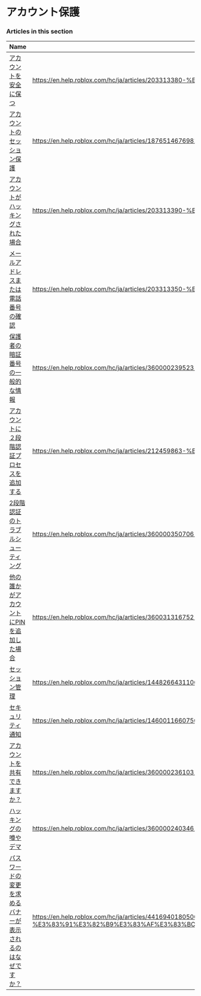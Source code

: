# アカウント保護  
### Articles in this section
Name|URL
-|-
[アカウントを安全に保つ](./アカウントを安全に保つ.html) |https://en.help.roblox.com/hc/ja/articles/203313380-%E3%82%A2%E3%82%AB%E3%82%A6%E3%83%B3%E3%83%88%E3%82%92%E5%AE%89%E5%85%A8%E3%81%AB%E4%BF%9D%E3%81%A4
[アカウントのセッション保護](./アカウントのセッション保護.html) |https://en.help.roblox.com/hc/ja/articles/18765146769812-%E3%82%A2%E3%82%AB%E3%82%A6%E3%83%B3%E3%83%88%E3%81%AE%E3%82%BB%E3%83%83%E3%82%B7%E3%83%A7%E3%83%B3%E4%BF%9D%E8%AD%B7
[アカウントがハッキングされた場合](./アカウントがハッキングされた場合.html) |https://en.help.roblox.com/hc/ja/articles/203313390-%E3%82%A2%E3%82%AB%E3%82%A6%E3%83%B3%E3%83%88%E3%81%8C%E3%83%8F%E3%83%83%E3%82%AD%E3%83%B3%E3%82%B0%E3%81%95%E3%82%8C%E3%81%9F%E5%A0%B4%E5%90%88
[メールアドレスまたは電話番号の確認](./メールアドレスまたは電話番号の確認.html) |https://en.help.roblox.com/hc/ja/articles/203313350-%E3%83%A1%E3%83%BC%E3%83%AB%E3%82%A2%E3%83%89%E3%83%AC%E3%82%B9%E3%81%BE%E3%81%9F%E3%81%AF%E9%9B%BB%E8%A9%B1%E7%95%AA%E5%8F%B7%E3%81%AE%E7%A2%BA%E8%AA%8D
[保護者の暗証番号の一般的な情報](./保護者の暗証番号の一般的な情報.html) |https://en.help.roblox.com/hc/ja/articles/360000239523-%E4%BF%9D%E8%AD%B7%E8%80%85%E3%81%AE%E6%9A%97%E8%A8%BC%E7%95%AA%E5%8F%B7%E3%81%AE%E4%B8%80%E8%88%AC%E7%9A%84%E3%81%AA%E6%83%85%E5%A0%B1
[アカウントに２段階認証プロセスを追加する](./アカウントに２段階認証プロセスを追加する.html) |https://en.help.roblox.com/hc/ja/articles/212459863-%E3%82%A2%E3%82%AB%E3%82%A6%E3%83%B3%E3%83%88%E3%81%AB%EF%BC%92%E6%AE%B5%E9%9A%8E%E8%AA%8D%E8%A8%BC%E3%83%97%E3%83%AD%E3%82%BB%E3%82%B9%E3%82%92%E8%BF%BD%E5%8A%A0%E3%81%99%E3%82%8B
[2段階認証のトラブルシューティング](./2段階認証のトラブルシューティング.html) |https://en.help.roblox.com/hc/ja/articles/360000350706-2%E6%AE%B5%E9%9A%8E%E8%AA%8D%E8%A8%BC%E3%81%AE%E3%83%88%E3%83%A9%E3%83%96%E3%83%AB%E3%82%B7%E3%83%A5%E3%83%BC%E3%83%86%E3%82%A3%E3%83%B3%E3%82%B0
[他の誰かがアカウントにPINを追加した場合](./他の誰かがアカウントにPINを追加した場合.html) |https://en.help.roblox.com/hc/ja/articles/360031316752-%E4%BB%96%E3%81%AE%E8%AA%B0%E3%81%8B%E3%81%8C%E3%82%A2%E3%82%AB%E3%82%A6%E3%83%B3%E3%83%88%E3%81%ABPIN%E3%82%92%E8%BF%BD%E5%8A%A0%E3%81%97%E3%81%9F%E5%A0%B4%E5%90%88
[セッション管理](./セッション管理.html) |https://en.help.roblox.com/hc/ja/articles/14482664311060-%E3%82%BB%E3%83%83%E3%82%B7%E3%83%A7%E3%83%B3%E7%AE%A1%E7%90%86
[セキュリティ通知](./セキュリティ通知.html) |https://en.help.roblox.com/hc/ja/articles/14600116607508-%E3%82%BB%E3%82%AD%E3%83%A5%E3%83%AA%E3%83%86%E3%82%A3%E9%80%9A%E7%9F%A5
[アカウントを共有できますか？](./アカウントを共有できますか？.html) |https://en.help.roblox.com/hc/ja/articles/360000236103-%E3%82%A2%E3%82%AB%E3%82%A6%E3%83%B3%E3%83%88%E3%82%92%E5%85%B1%E6%9C%89%E3%81%A7%E3%81%8D%E3%81%BE%E3%81%99%E3%81%8B
[ハッキングの噂やデマ](./ハッキングの噂やデマ.html) |https://en.help.roblox.com/hc/ja/articles/360000240346-%E3%83%8F%E3%83%83%E3%82%AD%E3%83%B3%E3%82%B0%E3%81%AE%E5%99%82%E3%82%84%E3%83%87%E3%83%9E
[パスワードの変更を求めるバナーが表示されるのはなぜですか？](./パスワードの変更を求めるバナーが表示されるのはなぜですか？.html) |https://en.help.roblox.com/hc/ja/articles/4416940180500-%E3%83%91%E3%82%B9%E3%83%AF%E3%83%BC%E3%83%89%E3%81%AE%E5%A4%89%E6%9B%B4%E3%82%92%E6%B1%82%E3%82%81%E3%82%8B%E3%83%90%E3%83%8A%E3%83%BC%E3%81%8C%E8%A1%A8%E7%A4%BA%E3%81%95%E3%82%8C%E3%82%8B%E3%81%AE%E3%81%AF%E3%81%AA%E3%81%9C%E3%81%A7%E3%81%99%E3%81%8B